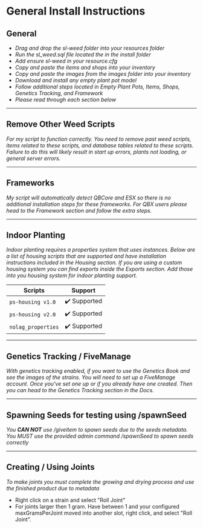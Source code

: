 # General Install Instructions

## General
- *Drag and drop the sl-weed folder into your resources folder*
- *Run the sl_weed.sql file located the in the install folder*
- *Add ensure sl-weed in your resource.cfg*
- *Copy and paste the items and shops into your inventory*
- *Copy and paste the images from the images folder into your inventory*
- *Download and install any empty plant pot model*
- *Follow additional steps located in Empty Plant Pots, Items, Shops, Genetics Tracking, and Framework*
- *Please read through each section below*

---

## Remove Other Weed Scripts
*For my script to function correctly. You need to remove past weed scripts, items related to these scripts, and database tables related to these scripts. Failure to do this will likely result in start up errors, plants not loading, or general server errors.*

---

## Frameworks
*My script will automatically detect QBCore and ESX so there is no additional installation steps for these frameworks. For QBX users please head to the Framework section and follow the extra steps.*

---

## Indoor Planting
*Indoor planting requires a properties system that uses instances. Below are a list of housing scripts that are supported and have installation instructions included in the Housing section. If you are using a custom housing system you can find exports inside the Exports section. Add those into you housing system for indoor planting support.*

| Scripts                 | Support                       |
| ----------------------- | ----------------------------- |
| `ps-housing v1.0`       |   ✔️   Supported               |
| `ps-housing v2.0`       |   ✔️   Supported               |
| `nolag_properties`      |   ✔️   Supported               |


---

## Genetics Tracking / FiveManage
*With genetics tracking enabled, if you want to use the Genetics Book and see the images of the strains. You will need to set up a FiveManage account. Once you've set one up or if you already have one created. Then you can head to the Genetics Tracking section in the Docs.*

---

## Spawning Seeds for testing using /spawnSeed
*You **CAN NOT** use /giveitem to spawn seeds due to the seeds metadata. You MUST use the provided admin command /spawnSeed to spawn seeds correctly*

---

## Creating / Using Joints
*To make joints you must complete the growing and drying process and use the finished product due to metadata*

- Right click on a strain and select "Roll Joint"
- For joints larger then 1 gram. Have between 1 and your configured maxGramsPerJoint moved into another slot, right click, and select "Roll Joint".
